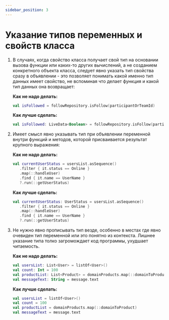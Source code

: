 ```yaml
---
sidebar_position: 3
---
```


# Указание типов переменных и свойств класса

1. В случаях, когда свойство класса получает свой тип на основании вызова функции или каких-то других вычислений, а не созданием конкретного объекта класса, следует явно указать тип свойства сразу в объявлении - это позволяет понимать какой именно тип данных имеет свойство, не вспоминая что делает функция и какой тип данных она возвращает:  
    
    **Как не надо делать:**
    ```kotlin
    val isFollowed = followRepository.isFollow(participantOrTeamId)
    ```
    
    **Как лучше сделать:**
    ```kotlin
    val isFollowed: LiveData<Boolean> = followRepository.isFollow(participantOrTeamId)
    ```

1. Имеет смысл явно указывать тип при объявлении переменной внутри функций и методов, которой присваивается результат крупного выражения:

   **Как не надо делать:**
   ```kotlin
   val currentUserStatus = usersList.asSequence()
      .filter { it.status == Online }
      .map(::handleUser)
      .find { it.name == UserName }
      ?.run(::getUserStatus)
   ```

   **Как лучше сделать:**
   ```kotlin
   val currentUserStatus: UserStatus = usersList.asSequence()
      .filter { it.status == Online }
      .map(::handleUser)
      .find { it.name == UserName }
      ?.run(::getUserStatus)
   ```

1. Не нужно явно прописывать тип везде, особенно в местах где явно очевиден тип переменной или это понятно из контекста. Лишнее указание типа толко загромождает код программы, ухудшает читаемость.

   **Как не надо делать:**
   ```kotlin
   val usersList: List<User> = listOf<User>()
   val count: Int = 100
   val productList: List<Product> = domainProducts.map(::domainToProduct)
   val messageText: String = message.text
   ```

   **Как лучше сделать:**
   ```kotlin
   val usersList = listOf<User>()
   val count = 100
   val productList = domainProducts.map(::domainToProduct)
   val messageText = message.text
   ```